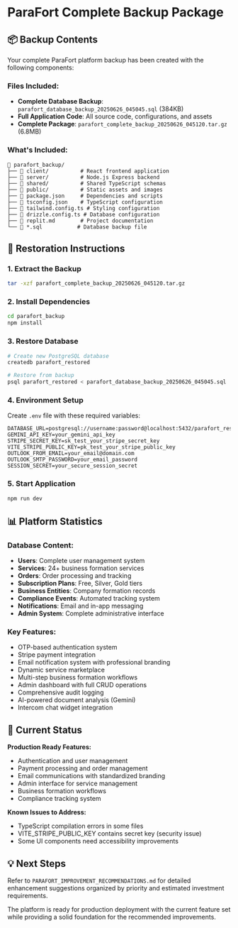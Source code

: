 # ParaFort Complete Backup Package

## 📦 Backup Contents

Your complete ParaFort platform backup has been created with the following components:

### Files Included:
- **Complete Database Backup**: `parafort_database_backup_20250626_045045.sql` (384KB)
- **Full Application Code**: All source code, configurations, and assets
- **Complete Package**: `parafort_complete_backup_20250626_045120.tar.gz` (6.8MB)

### What's Included:
```
📁 parafort_backup/
├── 📁 client/          # React frontend application
├── 📁 server/          # Node.js Express backend
├── 📁 shared/          # Shared TypeScript schemas
├── 📁 public/          # Static assets and images
├── 📄 package.json     # Dependencies and scripts
├── 📄 tsconfig.json    # TypeScript configuration
├── 📄 tailwind.config.ts # Styling configuration
├── 📄 drizzle.config.ts # Database configuration
├── 📄 replit.md        # Project documentation
└── 📄 *.sql           # Database backup file
```

## 🚀 Restoration Instructions

### 1. Extract the Backup
```bash
tar -xzf parafort_complete_backup_20250626_045120.tar.gz
```

### 2. Install Dependencies
```bash
cd parafort_backup
npm install
```

### 3. Restore Database
```bash
# Create new PostgreSQL database
createdb parafort_restored

# Restore from backup
psql parafort_restored < parafort_database_backup_20250626_045045.sql
```

### 4. Environment Setup
Create `.env` file with these required variables:
```env
DATABASE_URL=postgresql://username:password@localhost:5432/parafort_restored
GEMINI_API_KEY=your_gemini_api_key
STRIPE_SECRET_KEY=sk_test_your_stripe_secret_key
VITE_STRIPE_PUBLIC_KEY=pk_test_your_stripe_public_key
OUTLOOK_FROM_EMAIL=your_email@domain.com
OUTLOOK_SMTP_PASSWORD=your_email_password
SESSION_SECRET=your_secure_session_secret
```

### 5. Start Application
```bash
npm run dev
```

## 📊 Platform Statistics

### Database Content:
- **Users**: Complete user management system
- **Services**: 24+ business formation services
- **Orders**: Order processing and tracking
- **Subscription Plans**: Free, Silver, Gold tiers
- **Business Entities**: Company formation records
- **Compliance Events**: Automated tracking system
- **Notifications**: Email and in-app messaging
- **Admin System**: Complete administrative interface

### Key Features:
- OTP-based authentication system
- Stripe payment integration
- Email notification system with professional branding
- Dynamic service marketplace
- Multi-step business formation workflows
- Admin dashboard with full CRUD operations
- Comprehensive audit logging
- AI-powered document analysis (Gemini)
- Intercom chat widget integration

## 🔧 Current Status

**Production Ready Features:**
- Authentication and user management
- Payment processing and order management
- Email communications with standardized branding
- Admin interface for service management
- Business formation workflows
- Compliance tracking system

**Known Issues to Address:**
- TypeScript compilation errors in some files
- VITE_STRIPE_PUBLIC_KEY contains secret key (security issue)
- Some UI components need accessibility improvements

## 💡 Next Steps

Refer to `PARAFORT_IMPROVEMENT_RECOMMENDATIONS.md` for detailed enhancement suggestions organized by priority and estimated investment requirements.

The platform is ready for production deployment with the current feature set while providing a solid foundation for the recommended improvements.